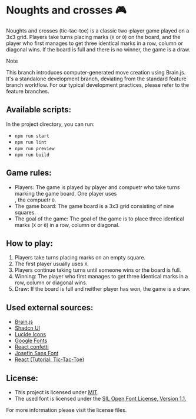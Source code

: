 <data id="circle-x-icon" value='<svg xmlns="http://www.w3.org/2000/svg" width="24" height="24" viewBox="0 0 24 24" fill="none" stroke="currentColor" stroke-width="2" stroke-linecap="round" stroke-linejoin="round" class="lucide lucide-circle-x-icon lucide-circle-x"><circle cx="12" cy="12" r="10"/><path d="m15 9-6 6"/><path d="m9 9 6 6"/></svg>'></data>

# Noughts and crosses :video_game:

Noughts and crosses (tic-tac-toe) is a classic two-player game played on a 3x3 grid. Players take turns placing marks (`X` or `O`) on the board, and the player who first manages to get three identical marks in a row, column or diagonal wins. If the board is full and there is no winner, the game is a draw.

> [!NOTE]
> This branch introduces computer-generated move creation using Brain.js. It's a standalone development branch, deviating from the standard feature branch workflow. For our typical development practices, please refer to the feature branches.

## Available scripts:

In the project directory, you can run:

- `npm run start`
- `npm run lint`
- `npm run preview`
- `npm run build`

## Game rules:

- Players: The game is played by player and compuetr who take turns marking the game board. One player uses <div id="svg-display"></div>, the compuetr `O`.
- The game board: The game board is a 3x3 grid consisting of nine squares.
- The goal of the game: The goal of the game is to place three identical marks (`X` or `O`) in a row, column or diagonal.

## How to play:

1. Players take turns placing marks on an empty square.
2. The first player usually uses `X`.
3. Players continue taking turns until someone wins or the board is full.
4. Winning: The player who first manages to get three identical marks in a row, column or diagonal wins.
5. Draw: If the board is full and neither player has won, the game is a draw.

## Used external sources:

- [Brain.js](https://github.com/BrainJS/brain.js)
- [Shadcn UI](https://ui.shadcn.com/)
- [Lucide Icons](https://lucide.dev)
- [Google Fonts](https://fonts.google.com/)
- [React confetti](https://www.npmjs.com/package/react-confetti)
- [Josefin Sans Font](https://github.com/googlefonts/josefinsans)
- [React (Tutorial: Tic-Tac-Toe)](https://react.dev/learn/tutorial-tic-tac-toe)

## License:

- This project is licensed under [MIT](https://github.com/tothlevente/noughts-and-crosses/blob/main/LICENSE).
- The used font is licensed under the [SIL Open Font License, Version 1.1.](https://fonts.google.com/specimen/Josefin+Sans/license)

For more information please visit the license files.

<script>
  document.getElementById('svg-display').innerHTML = document.getElementById('circle-x-icon').getAttribute('value');
</script>
